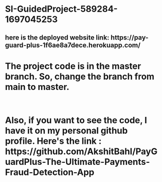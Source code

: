 # SI-GuidedProject-589284-1697045253

<h2> here is the deployed website link:  https://pay-guard-plus-1f6ae8a7dece.herokuapp.com/</h2>

<h1> The project code is in the master branch. So, change the branch from main to master.</h1>
<br>
<h1> Also, if you want to see the code, I have it on my personal github profile. Here's the link : https://github.com/AkshitBahl/PayGuardPlus-The-Ultimate-Payments-Fraud-Detection-App</h1>
